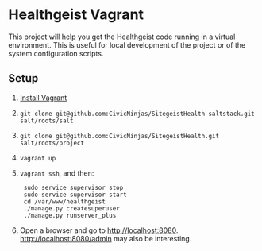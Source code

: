 # Healthgeist Vagrant

This project will help you get the Healthgeist code running in a virtual
environment.  This is useful for local development of the project or of the
system configuration scripts.

## Setup

1. [Install Vagrant](http://www.vagrantup.com)
2. `git clone git@github.com:CivicNinjas/SitegeistHealth-saltstack.git salt/roots/salt`
2. `git clone git@github.com:CivicNinjas/SitegeistHealth.git salt/roots/project`
3. `vagrant up`
4. `vagrant ssh`, and then:

        sudo service supervisor stop
        sudo service supervisor start
        cd /var/www/healthgeist
        ./manage.py createsuperuser
        ./manage.py runserver_plus

5. Open a browser and go to <http://localhost:8080>.
   <http://localhost:8080/admin> may also be interesting.
